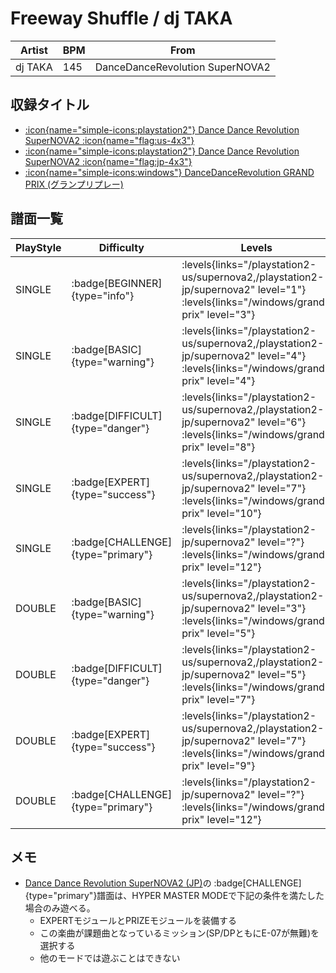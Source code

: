 # Freeway Shuffle / dj TAKA

|Artist|BPM|From|
|------|---|----|
|dj TAKA|145|DanceDanceRevolution SuperNOVA2|

## 収録タイトル

- [:icon{name="simple-icons:playstation2"} Dance Dance Revolution SuperNOVA2 :icon{name="flag:us-4x3"}](/playstation2-us/supernova2)
- [:icon{name="simple-icons:playstation2"} Dance Dance Revolution SuperNOVA2 :icon{name="flag:jp-4x3"}](/playstation2-jp/supernova2)
- [:icon{name="simple-icons:windows"} DanceDanceRevolution GRAND PRIX (グランプリプレー)](/windows/grand-prix)

## 譜面一覧

|PlayStyle|Difficulty|Levels|Notes|Movie|
|---------|----------|------|-----|-----|
|SINGLE| :badge[BEGINNER]{type="info"}| :levels{links="/playstation2-us/supernova2,/playstation2-jp/supernova2" level="1"} :levels{links="/windows/grand-prix" level="3"}|89/4||
|SINGLE| :badge[BASIC]{type="warning"}| :levels{links="/playstation2-us/supernova2,/playstation2-jp/supernova2" level="4"} :levels{links="/windows/grand-prix" level="4"}|182/12||
|SINGLE| :badge[DIFFICULT]{type="danger"}| :levels{links="/playstation2-us/supernova2,/playstation2-jp/supernova2" level="6"} :levels{links="/windows/grand-prix" level="8"}|239/10||
|SINGLE| :badge[EXPERT]{type="success"}| :levels{links="/playstation2-us/supernova2,/playstation2-jp/supernova2" level="7"} :levels{links="/windows/grand-prix" level="10"}|294/36||
|SINGLE| :badge[CHALLENGE]{type="primary"}| :levels{links="/playstation2-jp/supernova2" level="?"} :levels{links="/windows/grand-prix" level="12"}|372/5||
|DOUBLE| :badge[BASIC]{type="warning"}| :levels{links="/playstation2-us/supernova2,/playstation2-jp/supernova2" level="3"} :levels{links="/windows/grand-prix" level="5"}|182/12||
|DOUBLE| :badge[DIFFICULT]{type="danger"}| :levels{links="/playstation2-us/supernova2,/playstation2-jp/supernova2" level="5"} :levels{links="/windows/grand-prix" level="7"}|239/10||
|DOUBLE| :badge[EXPERT]{type="success"}| :levels{links="/playstation2-us/supernova2,/playstation2-jp/supernova2" level="7"} :levels{links="/windows/grand-prix" level="9"}|294/34||
|DOUBLE| :badge[CHALLENGE]{type="primary"}| :levels{links="/playstation2-jp/supernova2" level="?"} :levels{links="/windows/grand-prix" level="12"}|368/5||

## メモ

- [Dance Dance Revolution SuperNOVA2 (JP)](/playstation2-jp/supernova2)の :badge[CHALLENGE]{type="primary"}譜面は、HYPER MASTER MODEで下記の条件を満たした場合のみ遊べる。
  - EXPERTモジュールとPRIZEモジュールを装備する
  - この楽曲が課題曲となっているミッション(SP/DPともにE-07が無難)を選択する
  - 他のモードでは遊ぶことはできない

